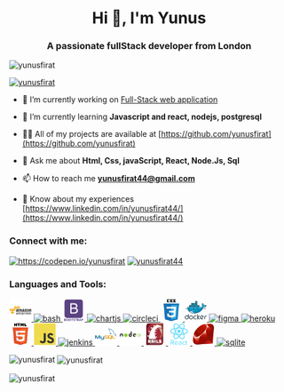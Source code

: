 <h1 align="center">Hi 👋, I'm Yunus</h1>
<h3 align="center">A passionate fullStack developer from London</h3>

<p align="left"> <img src="https://komarev.com/ghpvc/?username=yunusfirat&label=Profile%20views&color=0e75b6&style=flat" alt="yunusfirat" /> </p>

<p align="left"> <a href="https://github.com/ryo-ma/github-profile-trophy"><img src="https://github-profile-trophy.vercel.app/?username=yunusfirat" alt="yunusfirat" /></a></p>

- 🔭 I’m currently working on [Full-Stack web application](https://sora-air-all-stars.herokuapp.com/)


- 🌱 I’m currently learning **Javascript and react, nodejs, postgresql**

- 👨‍💻 All of my projects are available at [https://github.com/yunusfirat](https://github.com/yunusfirat)

- 💬 Ask me about **Html, Css, javaScript, React, Node.Js, Sql**

- 📫 How to reach me **yunusfirat44@gmail.com**

- 📄 Know about my experiences [https://www.linkedin.com/in/yunusfirat44/](https://www.linkedin.com/in/yunusfirat44/)

<h3 align="left">Connect with me:</h3>
<p align="left">
<a href="https://codepen.io/https://codepen.io/yunusfirat" target="blank"><img align="center" src="https://cdn.jsdelivr.net/npm/simple-icons@3.0.1/icons/codepen.svg" alt="https://codepen.io/yunusfirat" height="30" width="40" /></a>
<a href="https://linkedin.com/in/yunusfirat44" target="blank"><img align="center" src="https://cdn.jsdelivr.net/npm/simple-icons@3.0.1/icons/linkedin.svg" alt="yunusfirat44" height="30" width="40" /></a>
</p>

<h3 align="left">Languages and Tools:</h3>
<p align="left"> <a href="https://aws.amazon.com" target="_blank"> <img src="https://raw.githubusercontent.com/devicons/devicon/master/icons/amazonwebservices/amazonwebservices-original-wordmark.svg" alt="aws" width="40" height="40"/> </a> <a href="https://www.gnu.org/software/bash/" target="_blank"> <img src="https://www.vectorlogo.zone/logos/gnu_bash/gnu_bash-icon.svg" alt="bash" width="40" height="40"/> </a> <a href="https://getbootstrap.com" target="_blank"> <img src="https://raw.githubusercontent.com/devicons/devicon/master/icons/bootstrap/bootstrap-plain-wordmark.svg" alt="bootstrap" width="40" height="40"/> </a> <a href="https://www.chartjs.org" target="_blank"> <img src="https://www.chartjs.org/media/logo-title.svg" alt="chartjs" width="40" height="40"/> </a> <a href="https://circleci.com" target="_blank"> <img src="https://www.vectorlogo.zone/logos/circleci/circleci-icon.svg" alt="circleci" width="40" height="40"/> </a> <a href="https://www.w3schools.com/css/" target="_blank"> <img src="https://raw.githubusercontent.com/devicons/devicon/master/icons/css3/css3-original-wordmark.svg" alt="css3" width="40" height="40"/> </a> <a href="https://www.docker.com/" target="_blank"> <img src="https://raw.githubusercontent.com/devicons/devicon/master/icons/docker/docker-original-wordmark.svg" alt="docker" width="40" height="40"/> </a> <a href="https://www.figma.com/" target="_blank"> <img src="https://www.vectorlogo.zone/logos/figma/figma-icon.svg" alt="figma" width="40" height="40"/> </a> <a href="https://heroku.com" target="_blank"> <img src="https://www.vectorlogo.zone/logos/heroku/heroku-icon.svg" alt="heroku" width="40" height="40"/> </a> <a href="https://www.w3.org/html/" target="_blank"> <img src="https://raw.githubusercontent.com/devicons/devicon/master/icons/html5/html5-original-wordmark.svg" alt="html5" width="40" height="40"/> </a> <a href="https://developer.mozilla.org/en-US/docs/Web/JavaScript" target="_blank"> <img src="https://raw.githubusercontent.com/devicons/devicon/master/icons/javascript/javascript-original.svg" alt="javascript" width="40" height="40"/> </a> <a href="https://www.jenkins.io" target="_blank"> <img src="https://www.vectorlogo.zone/logos/jenkins/jenkins-icon.svg" alt="jenkins" width="40" height="40"/> </a> <a href="https://www.mysql.com/" target="_blank"> <img src="https://raw.githubusercontent.com/devicons/devicon/master/icons/mysql/mysql-original-wordmark.svg" alt="mysql" width="40" height="40"/> </a> <a href="https://nodejs.org" target="_blank"> <img src="https://raw.githubusercontent.com/devicons/devicon/master/icons/nodejs/nodejs-original-wordmark.svg" alt="nodejs" width="40" height="40"/> </a> <a href="https://rubyonrails.org" target="_blank"> <img src="https://raw.githubusercontent.com/devicons/devicon/master/icons/rails/rails-original-wordmark.svg" alt="rails" width="40" height="40"/> </a> <a href="https://reactjs.org/" target="_blank"> <img src="https://raw.githubusercontent.com/devicons/devicon/master/icons/react/react-original-wordmark.svg" alt="react" width="40" height="40"/> </a> <a href="https://www.ruby-lang.org/en/" target="_blank"> <img src="https://raw.githubusercontent.com/devicons/devicon/master/icons/ruby/ruby-original.svg" alt="ruby" width="40" height="40"/> </a> <a href="https://www.sqlite.org/" target="_blank"> <img src="https://www.vectorlogo.zone/logos/sqlite/sqlite-icon.svg" alt="sqlite" width="40" height="40"/> </a> </p>

<p><img align="left" src="https://github-readme-stats.vercel.app/api/top-langs?username=yunusfirat&show_icons=true&locale=en&layout=compact" alt="yunusfirat" /></p>

<p>&nbsp;<img align="center" src="https://github-readme-stats.vercel.app/api?username=yunusfirat&show_icons=true&locale=en" alt="yunusfirat" /></p>

<p><img align="center" src="https://github-readme-streak-stats.herokuapp.com/?user=yunusfirat&" alt="yunusfirat" /></p>
